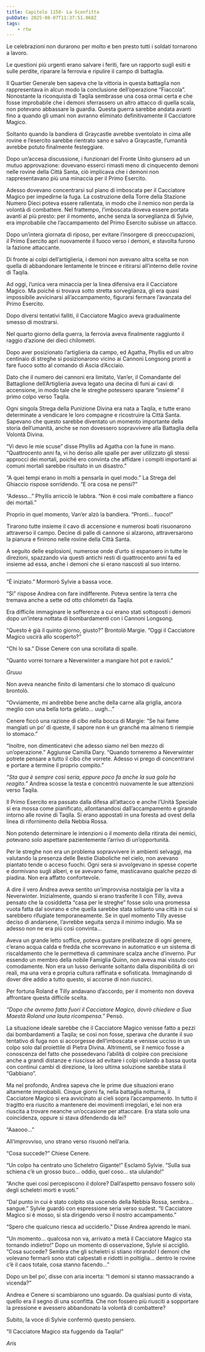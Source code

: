 ```yaml
---
title: Capitolo 1158- La Sconfitta
pubDate: 2025-08-07T11:37:51.068Z
tags:
    - rtw
---
```













Le celebrazioni non durarono per molto e ben presto tutti i soldati tornarono a lavoro.






Le questioni più urgenti erano salvare i feriti, fare un rapporto sugli esiti e sulle perdite, riparare la ferrovia e ripulire il campo di battaglia.






Il Quartier Generale ben sapeva che la vittoria in questa battaglia non rappresentava in alcun modo la conclusione dell’operazione “Fiaccola”. Nonostante la riconquista di Taqila sembrasse una cosa ormai certa e che fosse improbabile che i demoni sferrassero un altro attacco di quella scala, non potevano abbassare la guardia. Questa guerra sarebbe andata avanti fino a quando gli umani non avranno eliminato definitivamente il Cacciatore Magico.






Soltanto quando la bandiera di Graycastle avrebbe sventolato in cima alle rovine e l’esercito sarebbe rientrato sano e salvo a Graycastle, l’umanità avrebbe potuto finalmente festeggiare.






Dopo un’accesa discussione, i funzionari del Fronte Unito giunsero ad un mutuo approvazione: dovevano esserci rimasti meno di cinquecento demoni nelle rovine della Città Santa, ciò implicava che i demoni non rappresentavano più una minaccia per il Primo Esercito.






Adesso dovevano concentrarsi sul piano di imboscata per il Cacciatore Magico per impedirne la fuga. La costruzione della Torre della Stazione Numero Dieci poteva essere rallentata, in modo che il nemico non perda la volontà di combattere. Nel frattempo, l’imboscata doveva essere portata avanti al più presto: per il momento, anche senza la sorveglianza di Sylvie, era improbabile che l’accampamento del Primo Esercito subisse un attacco.






Dopo un’intera giornata di riposo, per evitare l’insorgere di preoccupazioni, il Primo Esercito aprì nuovamente il fuoco verso i demoni, e stavolta furono la fazione attaccante.






Di fronte ai colpi dell’artiglieria, i demoni non avevano altra scelta se non quella di abbandonare lentamente le trincee e ritirarsi all’interno delle rovine di Taqila.






Ad oggi, l’unica vera minaccia per la linea difensiva era il Cacciatore Magico. Ma poiché si trovava sotto stretta sorveglianza, gli era quasi impossibile avvicinarsi all’accampamento, figurarsi fermare l’avanzata del Primo Esercito.






Dopo diversi tentativi falliti, il Cacciatore Magico aveva gradualmente smesso di mostrarsi.






Nel quarto giorno della guerra, la ferrovia aveva finalmente raggiunto il raggio d’azione dei dieci chilometri.






Dopo aver posizionato l’artiglieria da campo, ed Agatha, Phyllis ed un altro centinaio di streghe si posizionarono vicino ai Cannoni Longsong pronti a fare fuoco sotto al comando di Ascia d’Acciaio.






Dato che il numero dei cannoni era limitato, Van’er, il Comandante del Battaglione dell’Artiglieria aveva legato una decina di funi ai cavi di accensione, in modo tale che le streghe potessero sparare “insieme” il primo colpo verso Taqila.






Ogni singola Strega della Punizione Divina era nata a Taqila, e tutte erano determinate a vendicare le loro compagne e ricostruire la Città Santa. Sapevano che questo sarebbe diventato un momento importante della storia dell’umanità, anche se non dovessero sopravvivere alla Battaglia della Volontà Divina.






“Vi devo le mie scuse” disse Phyllis ad Agatha con la fune in mano. “Quattrocento anni fa, vi ho deriso alle spalle per aver utilizzato gli stessi approcci dei mortali, poiché ero convinta che affidare i compiti importanti ai comuni mortali sarebbe risultato in un disastro.”






“A quei tempi erano in molti a pensarla in quel modo.” La Strega del Ghiaccio rispose sorridendo. “E ora cosa ne pensi?”






“Adesso...” Phyllis arricciò le labbra. “Non è così male combattere a fianco dei mortali.”






Proprio in quel momento, Van’er alzò la bandiera. “Pronti... fuoco!”






Tirarono tutte insieme il cavo di accensione e numerosi boati risuonarono attraverso il campo. Decine di palle di cannone si alzarono, attraversarono la pianura e finirono nelle rovine della Città Santa.






A seguito delle esplosioni, numerose onde d’urto si espansero in tutte le direzioni, spazzando via questi antichi resti di quattrocento anni fa ed insieme ad essa, anche i demoni che si erano nascosti al suo interno.






***






“È iniziato.” Mormorò Sylvie a bassa voce.






“Sì” rispose Andrea con fare indifferente. Poteva sentire la terra che tremava anche a sette od otto chilometri da Taqila.






Era difficile immaginare le sofferenze a cui erano stati sottoposti i demoni dopo un’intera nottata di bombardamenti con i Cannoni Longsong.






“Questo è già il quinto giorno, giusto?” Brontolò Margie. “Oggi il Cacciatore Magico uscirà allo scoperto?”






“Chi lo sa.” Disse Cenere con una scrollata di spalle.






“Quanto vorrei tornare a Neverwinter a mangiare hot pot e ravioli.”






<em>Gruuu</em>






Non aveva neanche finito di lamentarsi che lo stomaco di qualcuno brontolò.






“Ovviamente, mi andrebbe bene anche della carne alla griglia, ancora meglio con una bella torta gelato... uugh...”






Cenere ficcò una razione di cibo nella bocca di Margie: “Se hai fame mangiati un po’ di queste, il sapore non è un granché ma almeno ti riempie lo stomaco.”






“Inoltre, non dimenticatevi che adesso siamo nel ben mezzo di un’operazione.” Aggiunse Camilla Dary. “Quando torneremo a Neverwinter potrete pensare a tutto il cibo che vorrete. Adesso vi prego di concentrarvi e portare a termine il proprio compito.”






<em>“Sta qua è sempre così seria, eppure poco fa anche la sua gola ha reagito.” </em>Andrea scosse la testa e concentrò nuovamente le sue attenzioni verso Taqila.






Il Primo Esercito era passato dalla difesa all’attacco e anche l’Unità Speciale si era mossa come pianificato, allontanandosi dall’accampamento e girando intorno alle rovine di Taqila. Si erano appostati in una foresta ad ovest della linea di rifornimento della Nebbia Rossa.






Non potendo determinare le intenzioni o il momento della ritirata dei nemici, potevano solo aspettare pazientemente l’arrivo di un’opportunità.






Per le streghe non era un problema sopravvivere in ambienti selvaggi, ma valutando la presenza delle Bestie Diaboliche nel cielo, non avevano piantato tende o acceso fuochi. Ogni sera si avvolgevano in spesse coperte e dormivano sugli alberi, e se avevano fame, masticavano qualche pezzo di piadina. Non era affatto confortevole.






A dire il vero Andrea aveva sentito un’improvvisa nostalgia per la vita a Neverwinter. Inizialmente, quando si erano trasferite lì con Tilly, aveva pensato che la cosiddetta “casa per le streghe” fosse solo una promessa vuota fatta dal sovrano e che quella sarebbe stata soltanto una città in cui si sarebbero rifugiate temporaneamente. Se in quel momento Tilly avesse deciso di andarsene, l’avrebbe seguita senza il minimo indugio. Ma se adesso non ne era più così convinta...






Aveva un grande letto soffice, poteva gustare prelibatezze di ogni genere, c’erano acqua calda e fredda che scorrevano in automatico e un sistema di riscaldamento che le permetteva di camminare scalza anche d’inverno. Pur essendo un membro della nobile Famiglia Quinn, non aveva mai vissuto così comodamente. Non era un lusso derivante soltanto dalla disponibilità di ori reali, ma una vera e propria cultura raffinata e sofisticata. Immaginando di dover dire addio a tutto questo, si accorse di non riuscirci.






Per fortuna Roland e Tilly andavano d’accordo, per il momento non doveva affrontare questa difficile scelta.






<em>“Dopo che avremo fatto fuori il Cacciatore Magico, dovrò chiedere a Sua Maestà Roland una lauta ricompensa.” </em>Pensò.






La situazione ideale sarebbe che il Cacciatore Magico venisse fatto a pezzi dai bombardamenti a Taqila; se così non fosse, sperava che durante il suo tentativo di fuga non si accorgesse dell’imboscata e venisse ucciso in un colpo solo dal proiettile di Pietra Divina. Altrimenti, se il nemico fosse a conoscenza del fatto che possedevano l’abilità di colpire con precisione anche a grandi distanze e riuscisse ad evitare i colpi volando a bassa quota con continui cambi di direzione, la loro ultima soluzione sarebbe stata il “Gabbiano”.






Ma nel profondo, Andrea sapeva che le prime due situazioni erano altamente improbabili. Cinque giorni fa, nella battaglia notturna, il Cacciatore Magico si era avvicinato ai cieli sopra l’accampamento. In tutto il tragitto era riuscito a mantenere dei movimenti irregolari, e lei non era riuscita a trovare neanche un’occasione per attaccare. Era stata solo una coincidenza, oppure si stava difendendo da lei?






“Aaaooo...”






All’improvviso, uno strano verso risuonò nell’aria.






“Cosa succede?” Chiese Cenere.






“Un colpo ha centrato uno Scheletro Gigante!” Esclamò Sylvie. “Sulla sua schiena c’è un grosso buco... oddio, quel coso... sta ululando!”






“Anche quei cosi percepiscono il dolore? Dall’aspetto pensavo fossero solo degli scheletri morti e vuoti.”






“Dal punto in cui è stato colpito sta uscendo della Nebbia Rossa, sembra... sangue.” Sylvie guardò con espressione seria verso sudest. “Il Cacciatore Magico si è mosso, si sta dirigendo verso il nostro accampamento.”






“Spero che qualcuno riesca ad ucciderlo.” Disse Andrea aprendo le mani.






“Un momento... qualcosa non va, arrivato a metà il Cacciatore Magico sta tornando indietro!” Dopo un momento di osservazione, Sylvie si accigliò. “Cosa succede? Sembra che gli scheletri si stiano ritirando! I demoni che volevano fermarli sono stati calpestati e ridotti in poltiglia... dentro le rovine c’è il caos totale, cosa stanno facendo...”






Dopo un bel po’, disse con aria incerta: “I demoni si stanno massacrando a vicenda?”






Andrea e Cenere si scambiarono uno sguardo. Da qualsiasi punto di vista, quello era il segno di una sconfitta. Che non fossero più riusciti a sopportare la pressione e avessero abbandonato la volontà di combattere?






Subito, la voce di Sylvie confermò questo pensiero.






“Il Cacciatore Magico sta fuggendo da Taqila!”






<em>Aris</em>


                                


                                



